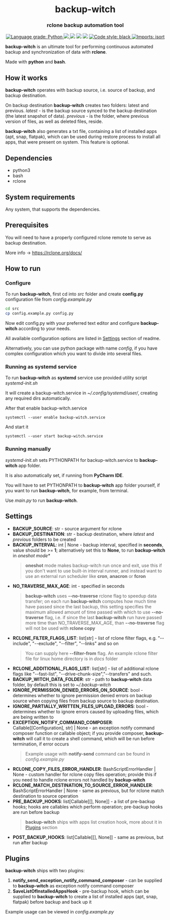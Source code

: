 <h1 align="center" style="border-bottom: none;">backup-witch</h1>
<h3 align="center">rclone backup automation tool</h3>

<p align="center">
  <a href="https://lgtm.com/projects/g/ark-key/backup-witch/context:python">
    <img alt="Language grade: Python" src="https://img.shields.io/lgtm/grade/python/g/ark-key/backup-witch.svg?logo=lgtm&logoWidth=18"/>
  </a>
  <a href="https://codecov.io/gh/ark-key/backup-witch">
    <img src="https://codecov.io/gh/ark-key/backup-witch/branch/master/graph/badge.svg?token=2A648Z07NO"/>
  </a>
  <img src="https://github.com/ark-key/backup-witch/actions/workflows/flake8.yml/badge.svg"/>
  <img src="https://github.com/ark-key/backup-witch/actions/workflows/pytest.yml/badge.svg"/>
  <img src="https://img.shields.io/badge/python-3.8%20%7C%203.9%20%7C%203.10-blue"/>
  <a href="https://github.com/psf/black">
    <img alt="Code style: black" src="https://img.shields.io/badge/code%20style-black-000000.svg">
  </a>
  <a href="https://pycqa.github.io/isort/">
    <img alt="Imports: isort" src="https://img.shields.io/badge/%20imports-isort-%231674b1?style=flat&labelColor=ef8336">
  </a>
</p>

**backup-witch** is an ultimate tool for performing continuous automated backup and synchronization of data with **rclone**.

Made with **python** and **bash**.

## How it works

**backup-witch** operates with backup source, i.e. source of backup, and backup destination.

On backup destination **backup-witch** creates two folders: latest and previous. _latest_ - is the backup source synced
to the backup destination (the latest snapshot of data). _previous_ - is the folder, where previous version of files, as
well as deleted files, reside.

**backup-witch** also generates a txt file, containing a list of installed apps (apt, snap, flatpak), which can be used during restore process to install all apps, that were present on system. This feature is optional.

## Dependencies

+ python3
+ bash
+ rclone

## System requirements

Any system, that supports the dependencies.

## Prerequisites

You will need to have a properly configured rclone remote to serve as backup destination.

More info -> https://rclone.org/docs/

## How to run

### Configure

To run **backup-witch**, first cd into *src* folder and create **config.py** configuration file from _config.example.py_

```bash
cd src
cp config.example.py config.py
```

Now edit config.py with your preferred text editor and configure **backup-witch** according to your needs. 

All available configuration options are listed in [Settings](#settings) section of readme. 

Alternatively, you can use python package with name _config_, if you have complex configuration which you want to divide into several files.

### Running as systemd service

To run **backup-witch** as **systemd** service use provided utility script _systemd-init.sh_

It will create a backup-witch.service in _~/.config/systemd/user/_, creating any required dirs automatically.

After that enable backup-witch.service

```shell
systemctl --user enable backup-witch.service
```

And start it

```shell
systemctl --user start backup-witch.service
```

### Running manually

_systemd-init.sh_ sets PYTHONPATH for backup-witch.service to **backup-witch** app folder.

It is also automatically set, if running from **PyCharm IDE**.

You will have to set PYTHONPATH to **backup-witch** app folder yourself, if you want to run **backup-witch**, for example, from terminal.

Use _main.py_ to run **backup-witch**.

## Settings

- **BACKUP_SOURCE**: str - source argument for rclone
- **BACKUP_DESTINATION**: str - backup destination, where _latest_ and _previous_ folders to be created
- **BACKUP_INTERVAL**: int | None - backup interval, specified in **seconds**, value should be >= **1**; alternatively set this to **None**, to run **backup-witch** in _oneshot mode*_
    > **oneshot** mode makes backup-witch run once and exit, use this if you don't want to use built-in interval runner, and instead want to use an external run scheduler like **cron**, **anacron** or **fcron**
- **NO_TRAVERSE_MAX_AGE**: int - specified in seconds
  > **backup-witch** uses **--no-traverse** rclone flag to speedup data transfer; on each run **backup-witch** computes how much time have passed since the last backup, this setting specifies the maximum allowed amount of time passed with which to use **--no-traverse** flag, i.e. if since the last **backup-witch** run have passed more time than NO_TRAVERSE_MAX_AGE, than **--no-traverse** flag will not be used with **rclone copy**
- **RCLONE_FILTER_FLAGS_LIST**: list[str] - list of rclone filter flags, e.g. "--include", "--exclude", "--filter", "--links" and so on
  > You can supply here **--filter-from** flag. An example rclone filter file for linux home directory is in _docs_ folder
- **RCLONE_ADDITIONAL_FLAGS_LIST**: list[str] - list of additional rclone flags like "--fast-list", "--drive-chunk-size","--transfers" and such.
- **BACKUP_WITCH_DATA_FOLDER**: str - path to **backup-witch** data folder, by default this is set to _~/.backup-witch_
- **IGNORE_PERMISSION_DENIED_ERRORS_ON_SOURCE**: bool - determines whether to ignore permission denied errors on backup source when copying files from backup source to backup destination.
- **IGNORE_PARTIALLY_WRITTEN_FILES_UPLOAD_ERRORS**: bool - determines whether to ignore errors caused by uploading files, which are being written to
- **EXCEPTION_NOTIFY_COMMAND_COMPOSER**: Callable[[Configuration], str] | None - an exception notify command composer function or callable object; if you provide composer, **backup-witch** will call it to create a shell command, which will be run before termination, if error occurs
  > Example usage with **notify-send** command can be found in _config.example.py_
- **RCLONE_COPY_FILES_ERROR_HANDLER**: BashScriptErrorHandler | None - custom handler for rclone copy files operation; provide this if you need to handle rclone errors not handled by **backup-witch**
- **RCLONE_MATCH_DESTINATION_TO_SOURCE_ERROR_HANDLER**: BashScriptErrorHandler | None - same as previous, but for rclone match destination to source operation
- **PRE_BACKUP_HOOKS**: list[Callable[[], None]] - a list of pre-backup hooks; hooks are callables which perform operation; pre-backup hooks are run before backup
  > **backup-witch** ships with apps list creation hook, more about it in [Plugins](#plugins) section
- **POST_BACKUP_HOOKS**: list[Callable[[], None]] - same as previous, but run after backup

## Plugins

**backup-witch** ships with two plugins:
  1. **notify_send_exception_notify_command_composer** - can be supplied to **backup-witch** as exception notify command composer
  2. **SaveListOfInstalledAppsHook** - pre-backup hook, which can be supplied to **backup-witch** to create a list of installed apps (apt, snap, flatpak) before backup and back up it

Example usage can be viewed in _config.example.py_
